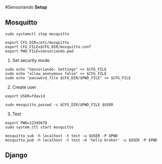 #Sensoriando
**Setup**

## Mosquitto
```console
sudo systemctl stop mosquitto

export CFG_DIR=/etc/mosquitto
export CFG_FILE=$CFG_DIR/mosquitto.conf
export PWD_FILE=sensoriando.pwd
```

1. Set security mode
```console
sudo echo "Sensoriando: Settings" >> $CFG_FILE
sudo echo "allow_anonymous false" >> $CFG_FILE
sudo echo "password_file $CFG_DIR/$PWD_FILE" >> $CFG_FILE
```

2. Create user
```console
export USER=fdavid

sudo mosquitto_passwd -c $CFG_DIR/$PWD_FILE $USER
```

3. Test
```console
export PWD=12345678 
sudo system_ctl start mosquitto

mosquitto_sub -h localhost -t test -u $USER -P $PWD
mosquitto_pub -h localhost -t test -m 'hello broker' -u $USER -P $PWD
```

## Django
```console

```
